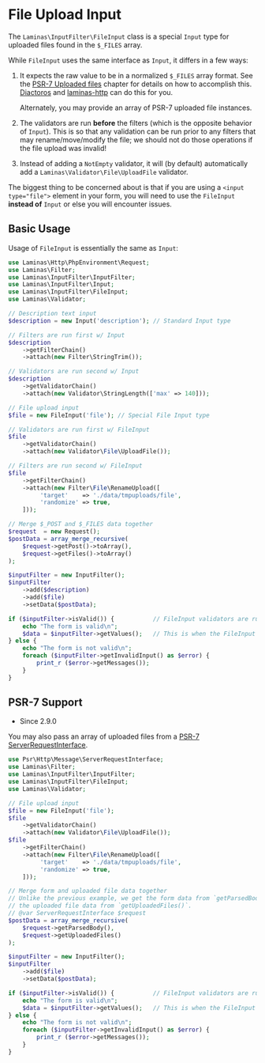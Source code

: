 # File Upload Input

The `Laminas\InputFilter\FileInput` class is a special `Input` type for uploaded
files found in the `$_FILES` array.

While `FileInput` uses the same interface as `Input`, it differs in a few ways:

1. It expects the raw value to be in a normalized `$_FILES` array format. See
   the [PSR-7 Uploaded files](http://www.php-fig.org/psr/psr-7/#uploaded-files)
   chapter for details on how to accomplish this.
   [Diactoros](https://docs.laminas.dev/laminas-diactoros/) and
   [laminas-http](https://docs.laminas.dev/laminas-http/) can do this for you.

   Alternately, you may provide an array of PSR-7 uploaded file instances.

2. The validators are run **before** the filters (which is the opposite behavior
   of `Input`). This is so that any validation can be run
   prior to any filters that may rename/move/modify the file; we should not do
   those operations if the file upload was invalid!

3. Instead of adding a `NotEmpty` validator, it will (by default) automatically
   add a `Laminas\Validator\File\UploadFile` validator.

The biggest thing to be concerned about is that if you are using a `<input
type="file">` element in your form, you will need to use the `FileInput`
**instead of** `Input` or else you will encounter issues.

## Basic Usage

Usage of `FileInput` is essentially the same as `Input`:

```php
use Laminas\Http\PhpEnvironment\Request;
use Laminas\Filter;
use Laminas\InputFilter\InputFilter;
use Laminas\InputFilter\Input;
use Laminas\InputFilter\FileInput;
use Laminas\Validator;

// Description text input
$description = new Input('description'); // Standard Input type

// Filters are run first w/ Input
$description
    ->getFilterChain()
    ->attach(new Filter\StringTrim());

// Validators are run second w/ Input
$description
    ->getValidatorChain()
    ->attach(new Validator\StringLength(['max' => 140]));

// File upload input
$file = new FileInput('file'); // Special File Input type

// Validators are run first w/ FileInput
$file
    ->getValidatorChain()
    ->attach(new Validator\File\UploadFile());

// Filters are run second w/ FileInput
$file
    ->getFilterChain()
    ->attach(new Filter\File\RenameUpload([
         'target'    => './data/tmpuploads/file',
         'randomize' => true,
    ]));

// Merge $_POST and $_FILES data together
$request  = new Request();
$postData = array_merge_recursive(
    $request->getPost()->toArray(),
    $request->getFiles()->toArray()
);

$inputFilter = new InputFilter();
$inputFilter
    ->add($description)
    ->add($file)
    ->setData($postData);

if ($inputFilter->isValid()) {           // FileInput validators are run, but not the filters...
    echo "The form is valid\n";
    $data = $inputFilter->getValues();   // This is when the FileInput filters are run.
} else {
    echo "The form is not valid\n";
    foreach ($inputFilter->getInvalidInput() as $error) {
        print_r ($error->getMessages());
    }
}
```

## PSR-7 Support

- Since 2.9.0

You may also pass an array of uploaded files from a [PSR-7 ServerRequestInterface](http://www.php-fig.org/psr/psr-7/#serverrequestinterface).

```php
use Psr\Http\Message\ServerRequestInterface;
use Laminas\Filter;
use Laminas\InputFilter\InputFilter;
use Laminas\InputFilter\FileInput;
use Laminas\Validator;

// File upload input
$file = new FileInput('file');
$file
    ->getValidatorChain()
    ->attach(new Validator\File\UploadFile());
$file
    ->getFilterChain()
    ->attach(new Filter\File\RenameUpload([
         'target'    => './data/tmpuploads/file',
         'randomize' => true,
    ]));

// Merge form and uploaded file data together
// Unlike the previous example, we get the form data from `getParsedBody()`, and
// the uploaded file data from `getUploadedFiles()`.
// @var ServerRequestInterface $request
$postData = array_merge_recursive(
    $request->getParsedBody(),
    $request->getUploadedFiles()
);

$inputFilter = new InputFilter();
$inputFilter
    ->add($file)
    ->setData($postData);

if ($inputFilter->isValid()) {           // FileInput validators are run, but not the filters...
    echo "The form is valid\n";
    $data = $inputFilter->getValues();   // This is when the FileInput filters are run.
} else {
    echo "The form is not valid\n";
    foreach ($inputFilter->getInvalidInput() as $error) {
        print_r ($error->getMessages());
    }
}
```
